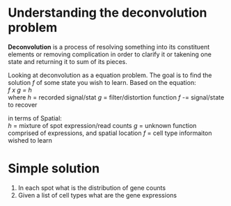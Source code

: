 # Understanding the deconvolution problem 

**Deconvolution** is a process of resolving something into its constituent elements or removing complication in order to clarify it or takening one state and returning it to sum of its pieces. 

Looking at deconvolution as a equation problem. The goal is to find the solution *f* of some state you wish to learn. Based on the equation:   
*f x g = h*  
where *h* = recorded signal/stat
      *g* = filter/distortion function 
      *f* -= signal/state to recover 

in terms of Spatial:  
*h* = mixture of spot expression/read counts 
*g* = unknown function comprised of expressions, and spatial location 
*f* = cell type informaiton wished to learn 

# Simple solution 
1. In each spot what is the distribution of gene counts 
2. Given a list of cell types what are the gene expressions 
